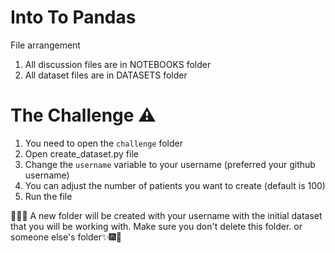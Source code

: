 # Into To Pandas

File arrangement
1. All discussion files are in NOTEBOOKS folder
2. All dataset files are in DATASETS folder

# The Challenge ⚠
1. You need to open the `challenge` folder
2. Open create_dataset.py file
3. Change the `username` variable to your username (preferred your github username)
4. You can adjust the number of patients you want to create (default is 100)
5. Run the file

🎇🎆✨ A new folder will be created with your username with the initial dataset that you will be working with. Make sure you don't delete this folder. or someone else's folder✨🎆🎇